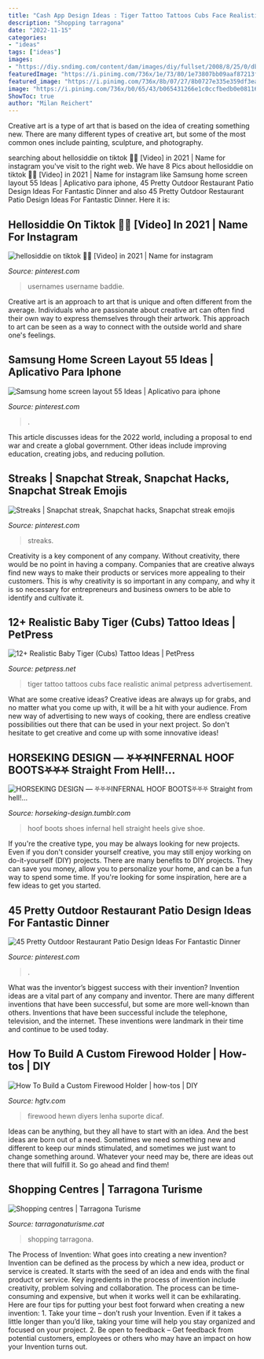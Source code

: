```yaml
---
title: "Cash App Design Ideas : Tiger Tattoo Tattoos Cubs Face Realistic Animal Petpress Advertisement"
description: "Shopping tarragona"
date: "2022-11-15"
categories:
- "ideas"
tags: ["ideas"]
images:
- "https://diy.sndimg.com/content/dam/images/diy/fullset/2008/8/25/0/dblg_ss08_Projects_FirewoodRack1-V_LR2-369.jpg.rend.hgtvcom.616.822.suffix/1420859562148.jpeg"
featuredImage: "https://i.pinimg.com/736x/1e/73/80/1e73807bb09aaf87213f070c6563ce63.jpg"
featured_image: "https://i.pinimg.com/736x/8b/07/27/8b0727e335e359df3ea8342a9daabcad.jpg"
image: "https://i.pinimg.com/736x/b0/65/43/b065431266e1c0ccfbedb0e08116d181.jpg"
ShowToc: true
author: "Milan Reichert"
---
```



Creative art is a type of art that is based on the idea of creating something new. There are many different types of creative art, but some of the most common ones include painting, sculpture, and photography.

	

		
searching about hellosiddie on tiktok 🏴‍☠️ [Video] in 2021 | Name for instagram you've visit to the right web. We have 8 Pics about hellosiddie on tiktok 🏴‍☠️ [Video] in 2021 | Name for instagram like Samsung home screen layout 55 Ideas | Aplicativo para iphone, 45 Pretty Outdoor Restaurant Patio Design Ideas For Fantastic Dinner and also 45 Pretty Outdoor Restaurant Patio Design Ideas For Fantastic Dinner. Here it is:
		
    
## Hellosiddie On Tiktok 🏴‍☠️ [Video] In 2021 | Name For Instagram

<img loading=lazy src="https://i.pinimg.com/736x/8b/07/27/8b0727e335e359df3ea8342a9daabcad.jpg" onerror="this.onerror=null;this.src='https://tse3.mm.bing.net/th?id=OIP.-vZwhHfSFTL99GuoaMhE0QHaNK&amp;pid=15.1';" alt="hellosiddie on tiktok 🏴‍☠️ [Video] in 2021 | Name for instagram">

_Source: pinterest.com_

>usernames username baddie. 

	

Creative art is an approach to art that is unique and often different from the average. Individuals who are passionate about creative art can often find their own way to express themselves through their artwork. This approach to art can be seen as a way to connect with the outside world and share one's feelings.

    
## Samsung Home Screen Layout 55 Ideas | Aplicativo Para Iphone

<img loading=lazy src="https://i.pinimg.com/736x/b0/65/43/b065431266e1c0ccfbedb0e08116d181.jpg" onerror="this.onerror=null;this.src='https://tse2.mm.bing.net/th?id=OIP.x6JNoQDN0Va7YrHXpHImbQAAAA&amp;pid=15.1';" alt="Samsung home screen layout 55 Ideas | Aplicativo para iphone">

_Source: pinterest.com_

>. 

	

This article discusses ideas for the 2022 world, including a proposal to end war and create a global government. Other ideas include improving education, creating jobs, and reducing pollution.

    
## Streaks | Snapchat Streak, Snapchat Hacks, Snapchat Streak Emojis

<img loading=lazy src="https://i.pinimg.com/736x/1e/73/80/1e73807bb09aaf87213f070c6563ce63.jpg" onerror="this.onerror=null;this.src='https://tse3.mm.bing.net/th?id=OIP.2CMSEWLzx4xLSft4RywT7QHaNJ&amp;pid=15.1';" alt="Streaks | Snapchat streak, Snapchat hacks, Snapchat streak emojis">

_Source: pinterest.com_

>streaks. 

	

Creativity is a key component of any company. Without creativity, there would be no point in having a company. Companies that are creative always find new ways to make their products or services more appealing to their customers. This is why creativity is so important in any company, and why it is so necessary for entrepreneurs and business owners to be able to identify and cultivate it.

    
## 12+ Realistic Baby Tiger (Cubs) Tattoo Ideas | PetPress

<img loading=lazy src="https://cdn.petpress.net/wp-content/uploads/2020/05/12000319/baby-tiger-tattoo-shoulder-art.jpg" onerror="this.onerror=null;this.src='https://tse2.mm.bing.net/th?id=OIP.xic2lQNQBtpbGSoNlZZYkQHaJ4&amp;pid=15.1';" alt="12+ Realistic Baby Tiger (Cubs) Tattoo Ideas | PetPress">

_Source: petpress.net_

>tiger tattoo tattoos cubs face realistic animal petpress advertisement. 

	

What are some creative ideas?
Creative ideas are always up for grabs, and no matter what you come up with, it will be a hit with your audience. From new way of advertising to new ways of cooking, there are endless creative possibilities out there that can be used in your next project. So don't hesitate to get creative and come up with some innovative ideas!

    
## HORSEKING DESIGN — ⛧⛧⛧INFERNAL HOOF BOOTS⛧⛧⛧ Straight From Hell!...

<img loading=lazy src="https://66.media.tumblr.com/b920a2088545bfc5321fa08c2f14d4a3/tumblr_onftfwaYce1t8w4q9o4_1280.jpg" onerror="this.onerror=null;this.src='https://tse3.mm.bing.net/th?id=OIP.qSDxQJ3C9PPY82lnLl8cSgHaK2&amp;pid=15.1';" alt="HORSEKING DESIGN — ⛧⛧⛧INFERNAL HOOF BOOTS⛧⛧⛧ Straight from hell!...">

_Source: horseking-design.tumblr.com_

>hoof boots shoes infernal hell straight heels give shoe. 

	

If you're the creative type, you may be always looking for new projects. Even if you don't consider yourself creative, you may still enjoy working on do-it-yourself (DIY) projects. There are many benefits to DIY projects. They can save you money, allow you to personalize your home, and can be a fun way to spend some time. If you're looking for some inspiration, here are a few ideas to get you started.

    
## 45 Pretty Outdoor Restaurant Patio Design Ideas For Fantastic Dinner

<img loading=lazy src="https://i.pinimg.com/736x/1f/d5/89/1fd589198e11f67bf18474d6d2a560e8.jpg" onerror="this.onerror=null;this.src='https://tse4.mm.bing.net/th?id=OIP.tj-3jc5usXN0V8oxxEgv3gHaJ6&amp;pid=15.1';" alt="45 Pretty Outdoor Restaurant Patio Design Ideas For Fantastic Dinner">

_Source: pinterest.com_

>. 

	

What was the inventor’s biggest success with their invention?
Invention ideas are a vital part of any company and inventor. There are many different inventions that have been successful, but some are more well-known than others. Inventions that have been successful include the telephone, television, and the internet. These inventions were landmark in their time and continue to be used today.

    
## How To Build A Custom Firewood Holder | How-tos | DIY

<img loading=lazy src="https://diy.sndimg.com/content/dam/images/diy/fullset/2008/8/25/0/dblg_ss08_Projects_FirewoodRack1-V_LR2-369.jpg.rend.hgtvcom.616.822.suffix/1420859562148.jpeg" onerror="this.onerror=null;this.src='https://tse2.mm.bing.net/th?id=OIP.VQSvNU9eLCv-OgdqJRRV4QHaJ3&amp;pid=15.1';" alt="How To Build a Custom Firewood Holder | how-tos | DIY">

_Source: hgtv.com_

>firewood hewn diyers lenha suporte dicaf. 

	

Ideas can be anything, but they all have to start with an idea. And the best ideas are born out of a need. Sometimes we need something new and different to keep our minds stimulated, and sometimes we just want to change something around. Whatever your need may be, there are ideas out there that will fulfill it. So go ahead and find them!

    
## Shopping Centres | Tarragona Turisme

<img loading=lazy src="https://www.tarragonaturisme.cat/sites/default/files/dsc_2097.jpg" onerror="this.onerror=null;this.src='https://tse4.mm.bing.net/th?id=OIP.nMLwE9X_hGw3hgX_d74XkwHaE8&amp;pid=15.1';" alt="Shopping centres | Tarragona Turisme">

_Source: tarragonaturisme.cat_

>shopping tarragona. 

	

The Process of Invention: What goes into creating a new invention?
Invention can be defined as the process by which a new idea, product or service is created. It starts with the seed of an idea and ends with the final product or service. Key ingredients in the process of invention include creativity, problem solving and collaboration. The process can be time-consuming and expensive, but when it works well it can be exhilarating. Here are four tips for putting your best foot forward when creating a new invention: 1. Take your time – don’t rush your Invention. Even if it takes a little longer than you’d like, taking your time will help you stay organized and focused on your project. 2. Be open to feedback – Get feedback from potential customers, employees or others who may have an impact on how your Invention turns out. 

